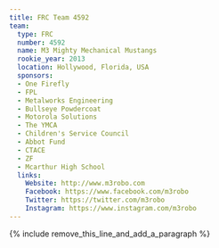 ```yaml
---
title: FRC Team 4592
team:
  type: FRC
  number: 4592
  name: M3 Mighty Mechanical Mustangs
  rookie_year: 2013
  location: Hollywood, Florida, USA
  sponsors:
  - One Firefly
  - FPL
  - Metalworks Engineering
  - Bullseye Powdercoat
  - Motorola Solutions
  - The YMCA
  - Children's Service Council
  - Abbot Fund
  - CTACE
  - ZF
  - Mcarthur High School
  links:
    Website: http://www.m3robo.com
    Facebook: https://www.facebook.com/m3robo
    Twitter: https://twitter.com/m3robo
    Instagram: https://www.instagram.com/m3robo
---
```


{% include remove_this_line_and_add_a_paragraph %}